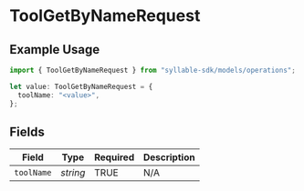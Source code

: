 # ToolGetByNameRequest

## Example Usage

```typescript
import { ToolGetByNameRequest } from "syllable-sdk/models/operations";

let value: ToolGetByNameRequest = {
  toolName: "<value>",
};
```

## Fields

| Field              | Type               | Required           | Description        |
| ------------------ | ------------------ | ------------------ | ------------------ |
| `toolName`         | *string*           | TRUE | N/A                |